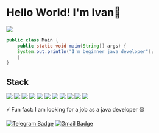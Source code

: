 # Hello World! I'm Ivan👋
<img src="https://media.tproger.ru/uploads/2015/05/java-multithreading-tips.jpg"/>

``` java 
public class Main {
    public static void main(String[] args) {
    System.out.println("I'm beginner java developer");
    }
}
```

## Stack 
<img src="https://img.shields.io/badge/Java-C71A36?style=for-the-badge&logo=Java&logoColor=white"/> <img src="https://img.shields.io/badge/IntelliJ IDEA-2F4F4F?style=for-the-badge&logo=IntelliJ IDEA&logoColor=white"/> <img src="https://img.shields.io/badge/SPring-%236DB33F?style=for-the-badge&logo=Spring&logoColor=white"/> <img src="https://img.shields.io/badge/SPring boot-%236DB33F?style=for-the-badge&logo=Spring Boot&logoColor=white"/> <img src="https://img.shields.io/badge/PostgreSQL-blue?style=for-the-badge&logo=PostgreSQL&logoColor=white"/> <img src="https://img.shields.io/badge/H2-black?style=for-the-badge&logo=H2&logoColor=white"/> <img src="https://img.shields.io/badge/Hibernate-006400?style=for-the-badge&logo=Hibernate&logoColor=white"/> <img src="https://img.shields.io/badge/Maven-C71A36?style=for-the-badge&logo=Apache%20Maven&logoColor=white"/> <img src="https://img.shields.io/badge/Junit-FA8072?style=for-the-badge&logo=Junit5&logoColor=white"/> <img src="https://img.shields.io/badge/GIT-9370DB?style=for-the-badge&logo=GIT&logoColor=white"/> <img src="https://img.shields.io/badge/DOcker-blue?style=for-the-badge&logo=DOcker&logoColor=white"/>

⚡ Fun fact: I am looking for a job as a java developer 😄


[![Telegram Badge](https://img.shields.io/badge/-IvanSuchilin-blue?style=flat&logo=Telegram&logoColor=white)](https://t.me/IvanSuchilin)
[![Gmail Badge](https://img.shields.io/badge/-Gmail-red?style=flat&logo=Gmail&logoColor=white)](https://ivansuchilin@gmail.com)
<!--
**IvanSuchilin/IvanSuchilin** is a ✨ _special_ ✨ repository because its `README.md` (this file) appears on your GitHub profile.

Here are some ideas to get you started:

- 🔭 I’m currently working on ...
- 🌱 I’m currently learning ...
- 👯 I’m looking to collaborate on ...
- 🤔 I’m looking for help with ...
- 💬 Ask me about ...
- 📫 How to reach me: ...
- 😄 Pronouns: ...
- ⚡ Fun fact: ...
-->
